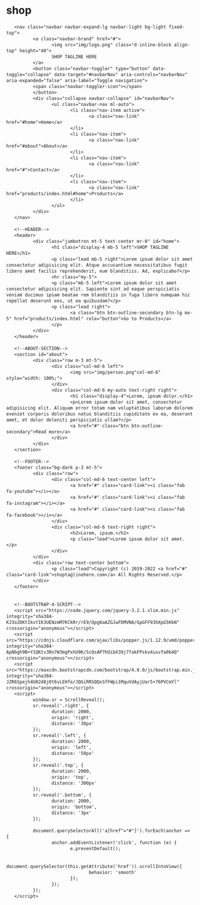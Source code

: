 # shop

<!DOCTYPE html>
<html lang="en">

<head>
       <meta charset="UTF-8">
       <meta http-equiv="X-UA-Compatible" content="IE=edge">
       <meta name="viewport" content="width=device-width, initial-scale=1.0">
       <!--BOOTSTRAP-4-->
       <link rel="stylesheet" href="https://maxcdn.bootstrapcdn.com/bootstrap/4.0.0/css/bootstrap.min.css" integrity="sha384-Gn5384xqQ1aoWXA+058RXPxPg6fy4IWvTNh0E263XmFcJlSAwiGgFAW/dAiS6JXm" crossorigin="anonymous">
       <!--FONTS-GOOGLE-->
       <link href="https://fonts.googleapis.com/css2?family=Titillium+Web:ital,wght@0,200;0,300;0,400;0,600;0,700;0,900;1,200;1,300;1,400;1,600;1,700&display=swap" rel="stylesheet">
       <!--SCROLL-REWEAL-->
       <script src="https://unpkg.com/scrollreveal"></script>
       <!--CUSTOM-CSS-->
       <link rel="stylesheet" href="css/style.css">
       <link rel="shortcut icon" href="img/logo.png" type="image/x-icon">
       <!--FONTAWESOME-5-->
       <link rel="stylesheet" href="https://cdnjs.cloudflare.com/ajax/libs/font-awesome/5.15.3/css/all.min.css" integrity="sha512-iBBXm8fW90+nuLcSKlbmrPcLa0OT92xO1BIsZ+ywDWZCvqsWgccV3gFoRBv0z+8dLJgyAHIhR35VZc2oM/gI1w==" crossorigin="anonymous" referrerpolicy="no-referrer" />
       <title>Bootstrap Shop</title>
</head>

<body>


       <nav class="navbar navbar-expand-lg navbar-light bg-light fixed-top">
              <a class="navbar-brand" href="#">
                     <img src="img/logo.png" class="d-inline-block align-top" height="40">
                     SHOP TAGLINE HERE
              </a>
              <button class="navbar-toggler" type="button" data-toggle="collapse" data-target="#navbarNav" aria-controls="navbarNav" aria-expanded="false" aria-label="Toggle navigation">
              <span class="navbar-toggler-icon"></span>
              </button>
              <div class="collapse navbar-collapse" id="navbarNav">
                     <ul class="navbar-nav ml-auto">
                            <li class="nav-item active">
                                   <a class="nav-link" href="#home">Home</a>
                            </li>
                            <li class="nav-item">
                                   <a class="nav-link" href="#about">About</a>
                            </li>
                            <li class="nav-item">
                                   <a class="nav-link" href="#">Contact</a>
                            </li>
                            <li class="nav-item">
                                   <a class="nav-link" href="products/index.html#home">Products</a>
                            </li>
                     </ul>
              </div>
       </nav>

       <!--HEADER-->
       <header>
              <div class="jumbotron mt-5 text-center mr-0" id="home">
                     <h1 class="display-4 mb-5 left">SHOP TAGLINE HERE</h1>
                     <p class="lead mb-5 right">Lorem ipsum dolor sit amet consectetur adipisicing elit. Atque accusantium necessitatibus fugit libero amet facilis reprehenderit, eum blanditiis. Ad, explicabo?</p>
                     <hr class="my-5">
                     <p class="mb-5 left">Lorem ipsum dolor sit amet consectetur adipisicing elit. Sapiente sint ad eaque perspiciatis veniam ducimus ipsam beatae rem blanditiis in fuga libero numquam hic repellat deserunt eos, ut ea quibusdam?</p>
                     <p class="lead right">
                            <a class="btn btn-outline-secondary btn-lg mx-5" href="products/index.html" role="button">Go to Products</a>
                     </p>
              </div>
       </header>

       <!--ABOUT-SECTION-->
       <section id="about">
              <div class="row m-3 mt-5">
                     <div class="col-md-6 left">
                            <img src="img/person.png"col-md-6" style="width: 100%;">
                     </div>
                     <div class="col-md-6 my-auto text-right right">
                            <h1 class="display-4">Lorem, ipsum dolor.</h1>
                            <p>Lorem ipsum dolor sit amet, consectetur adipisicing elit. Aliquam error totam nam voluptatibus laborum dolorem eveniet corporis doloribus natus blanditiis cupiditate ex ea, deserunt amet, et dolor deleniti perspiciatis ullam?</p>
                            <a href="#" class="btn btn-outline-secondary">Read more</a>
                     </div>
              </div>
       </section>

       <!--FOOTER-->
       <footer class="bg-dark p-3 mt-5">
              <div class="row">
                     <div class="col-md-6 text-center left">
                            <a href="#" class="card-link"><i class="fab fa-youtube"></i></a>
                            <a href="#" class="card-link"><i class="fab fa-instagram"></i></a>
                            <a href="#" class="card-link"><i class="fab fa-facebook"></i></a>
                     </div>
                     <div class="col-md-6 text-right right">
                            <h2>Lorem, ipsum.</h2>
                            <p class="lead">Lorem ipsum dolor sit amet.</p>
                     </div>
              </div>
              <div class="row text-center bottom">
                     <p class="lead">Copyright (c) 2019-2022 <a href="#" class="card-link">shoptaglinehere.com</a> All Rights Reserved.</p>
              </div>
       </footer>


       <!--BOOTSTRAP-4-SCRIPT-->
       <script src="https://code.jquery.com/jquery-3.2.1.slim.min.js" integrity="sha384-KJ3o2DKtIkvYIK3UENzmM7KCkRr/rE9/Qpg6aAZGJwFDMVNA/GpGFF93hXpG5KkN" crossorigin="anonymous"></script>
       <script src="https://cdnjs.cloudflare.com/ajax/libs/popper.js/1.12.9/umd/popper.min.js" integrity="sha384-ApNbgh9B+Y1QKtv3Rn7W3mgPxhU9K/ScQsAP7hUibX39j7fakFPskvXusvfa0b4Q" crossorigin="anonymous"></script>
       <script src="https://maxcdn.bootstrapcdn.com/bootstrap/4.0.0/js/bootstrap.min.js" integrity="sha384-JZR6Spejh4U02d8jOt6vLEHfe/JQGiRRSQQxSfFWpi1MquVdAyjUar5+76PVCmYl" crossorigin="anonymous"></script>
       <script>
              window.sr = ScrollReveal();
              sr.reveal('.right', {
                     duration: 2000,
                     origin: 'right',
                     distance: '30px'
              });
              sr.reveal('.left', {
                     duration: 2000,
                     origin: 'left',
                     distance: '50px'
              });
              sr.reveal('.top', {
                     duration: 2000,
                     origin: 'top',
                     distance: '300px'
              });
              sr.reveal('.bottom', {
                     duration: 2000,
                     origin: 'bottom',
                     distance: '3px'
              });

              document.querySelectorAll('a[href^="#"]').forEach(anchor => {
                     anchor.addEventListener('click', function (e) {
                            e.preventDefault();

                            document.querySelector(this.getAttribute('href')).scrollIntoView({
                                   behavior: 'smooth'
                            });
                     });
              });
       </script>
</body>

</html>
